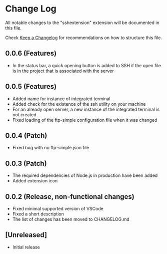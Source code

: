 # Change Log
All notable changes to the "sshextension" extension will be documented in this file.

Check [Keep a Changelog](http://keepachangelog.com/) for recommendations on how to structure this file.

## 0.0.6 (Features)
- In the status bar, a quick opening button is added to SSH if the open file is in the project that is associated with the server

## 0.0.5 (Features)
- Added name for instance of integrated terminal
- Added check for the existence of the ssh utility on your machine
- For an already open server, a new instance of the integrated terminal is not created
- Fixed loading of the ftp-simple configuration file when it was changed

## 0.0.4 (Patch)
- Fixed bug with no ftp-simple.json file

## 0.0.3 (Patch)
- The required dependencies of Node.js in production have been added
- Added extension icon

## 0.0.2 (Release, non-functional changes)
- Fixed minimal supported version of VSCode
- Fixed a short description
- The list of changes has been moved to CHANGELOG.md

## [Unreleased]
- Initial release